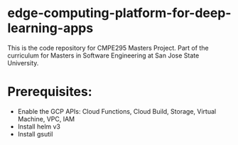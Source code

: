 # edge-computing-platform-for-deep-learning-apps
This is the code repository for CMPE295 Masters Project. Part of the curriculum for Masters in Software Engineering at San Jose State University.

# Prerequisites:
- Enable the GCP APIs: Cloud Functions, Cloud Build, Storage, Virtual Machine, VPC, IAM
- Install helm v3
- Install gsutil